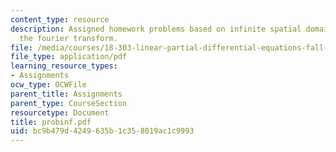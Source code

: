 ```yaml
---
content_type: resource
description: Assigned homework problems based on infinite spatial domain prolems and
  the fourier transform.
file: /media/courses/18-303-linear-partial-differential-equations-fall-2006/bc9b479d4249635b1c358019ac1c9993_probinf.pdf
file_type: application/pdf
learning_resource_types:
- Assignments
ocw_type: OCWFile
parent_title: Assignments
parent_type: CourseSection
resourcetype: Document
title: probinf.pdf
uid: bc9b479d-4249-635b-1c35-8019ac1c9993
---
```

